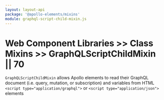 ```yaml
---
layout: layout-api
package: '@apollo-elements/mixins'
module: graphql-script-child-mixin.js
---
```

<!-- ----------------------------------------------------------------------------------------
     Welcome! This file includes automatically generated API documentation.
     To edit the docs that appear within, find the original source file under `packages/*`,
     corresponding to the package name and module in this YAML front-matter block.
     Thank you for your interest in Apollo Elements 😁
------------------------------------------------------------------------------------------ -->

# Web Component Libraries >> Class Mixins >> GraphQLScriptChildMixin || 70

`GraphQLScriptChildMixin` allows Apollo elements to read their GraphQL document (i.e. query, mutation, or subscription) and variables from HTML `<script type="application/graphql">` or `<script type="application/json">` elements
